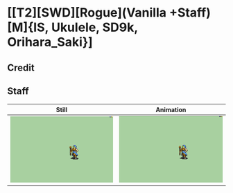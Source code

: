 # [\[T2\]\[SWD\]\[Rogue\]\(Vanilla +Staff\)\[M\]{IS, Ukulele, SD9k, Orihara_Saki}]

## Credit


	
## Staff

| Still | Animation |
| :---: | :-------: |
| ![Staff still](./Staff_000.png) | ![Staff animation](./Staff.gif) |
